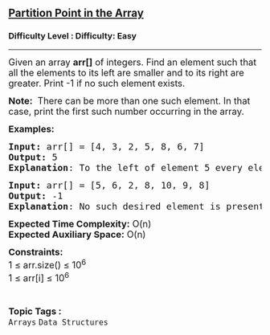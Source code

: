 <h2><a href="https://www.geeksforgeeks.org/problems/partition-point-in-the-array0004/1?page=2&category=Arrays&status=unsolved,attempted&sortBy=accuracy">Partition Point in the Array</a></h2><h3>Difficulty Level : Difficulty: Easy</h3><hr><div class="problems_problem_content__Xm_eO"><p><span style="font-size: 18px;">Given an array <strong>arr[]</strong> of integers. Find an element such that all the elements to its left are smaller and to its right are greater. Print -1 if no such element exists.</span></p>
<p><span style="font-size: 18px;"><strong> Note:</strong>&nbsp; There can be more than one such element. In that case, print the first such number occurring in the array.</span></p>
<p><span style="font-size: 18px;"><strong>Examples:</strong></span></p>
<pre><span style="font-size: 18px;"><strong>Input: </strong>arr[] = [4, 3, 2, 5, 8, 6, 7]
<strong>Output:</strong> 5
<strong>Explanation</strong>: To the left of element 5 every element is smaller to it and to the right of element 5 every element is greater to it.  </span></pre>
<pre><span style="font-size: 18px;"><strong>Input: </strong>arr[] = [5, 6, 2, 8, 10, 9, 8]
<strong>Output:</strong> -1
<strong>Explanation</strong>: No such desired element is present in the array.
</span></pre>
<p><span style="font-size: 18px;"><strong>Expected Time Complexity:</strong> O(n)<br><strong>Expected Auxiliary Space:</strong> O(n)</span></p>
<p><span style="font-size: 18px;"><strong>Constraints:</strong><br>1 ≤ arr.size() ≤ 10<sup>6<br></sup></span><span style="font-size: 18px;">1 ≤ arr[i] ≤ 10<sup>6</sup></span></p></div><br><p><span style=font-size:18px><strong>Topic Tags : </strong><br><code>Arrays</code>&nbsp;<code>Data Structures</code>&nbsp;